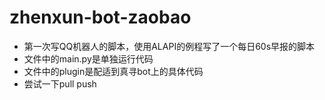 # zhenxun-bot-zaobao
- 第一次写QQ机器人的脚本，使用ALAPI的例程写了一个每日60s早报的脚本
- 文件中的main.py是单独运行代码
- 文件中的plugin是配适到真寻bot上的具体代码
- 尝试一下pull push